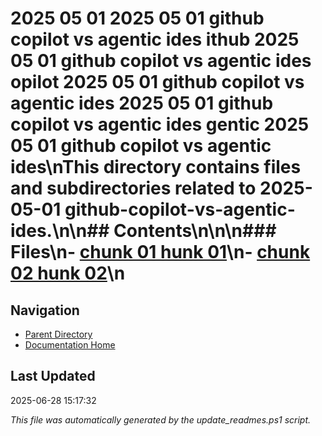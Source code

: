 # 2025 05 01  2025 05 01 github copilot vs agentic ides ithub  2025 05 01 github copilot vs agentic ides opilot  2025 05 01 github copilot vs agentic ides  2025 05 01 github copilot vs agentic ides gentic  2025 05 01 github copilot vs agentic ides\nThis directory contains files and subdirectories related to 2025-05-01 github-copilot-vs-agentic-ides.\n\n## Contents\n<!-- toc -->\n\n### Files\n- [chunk 01 hunk 01](./chunk_01.md)\n- [chunk 02 hunk 02](./chunk_02.md)\n
## Navigation

- [Parent Directory](../)
- [Documentation Home](../../)

## Last Updated

2025-06-28 15:17:32

*This file was automatically generated by the update_readmes.ps1 script.*